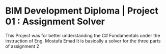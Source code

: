 # BIM Development Diploma | Project 01 : Assignment Solver
This Project was for better understanding the C# Fundamentals under the instruction of Eng. Mostafa Emad It is basically a solver for the three parts of assignment 2
